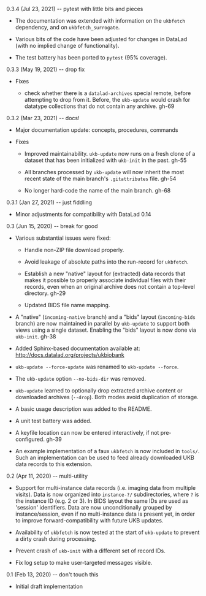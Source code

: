 0.3.4 (Jul 23, 2021) -- pytest with little bits and pieces

- The documentation was extended with information on the
  `ukbfetch` dependency, and on `ukbfetch_surrogate`.

- Various bits of the code have been adjusted for changes in
  DataLad (with no implied change of functionality).

- The test battery has been ported to `pytest` (95% coverage).

0.3.3 (May 19, 2021) -- drop fix

- Fixes

  - check whether there is a `datalad-archives` special remote,
    before attempting to drop from it. Before, the `ukb-update`
    would crash for datatype collections that do not contain
    any archive. gh-69

0.3.2 (Mar 23, 2021) -- docs!

- Major documentation update: concepts, procedures, commands

- Fixes

  - Improved maintainability. `ukb-update` now runs on a fresh clone
    of a dataset that has been initialized with `ukb-init` in the past.
    gh-55

  - All branches processed by `ukb-update` will now inherit the most
    recent state of the main branch's `.gitattributes` file. gh-54

  - No longer hard-code the name of the main branch. gh-68

0.3.1 (Jan 27, 2021) -- just fiddling

- Minor adjustments for compatibility with DataLad 0.14

0.3 (Jun 15, 2020) -- break for good

- Various substantial issues were fixed:

  - Handle non-ZIP file download properly.

  - Avoid leakage of absolute paths into the run-record for `ukbfetch`.

  - Establish a new "native" layout for (extracted) data records that
    makes it possible to properly associate individual files with their
    records, even when an original archive does not contain a top-level
    directory. gh-29

  - Updated BIDS file name mapping.

- A "native" (`incoming-native` branch) and a "bids" layout (`incoming-bids`
  branch) are now maintained in parallel by `ukb-update` to support both views
  using a single dataset. Enabling the "bids" layout is now done via `ukb-init`.
  gh-38

- Added Sphinx-based documentation available at:
  http://docs.datalad.org/projects/ukbiobank

- `ukb-update --force-update` was renamed to `ukb-update --force`.

- The `ukb-update` option `--no-bids-dir` was removed.

- `ukb-update` learned to optionally drop extracted archive content or
  downloaded archives (`--drop`). Both modes avoid duplication of storage.

- A basic usage description was added to the README.

- A unit test battery was added.

- A keyfile location can now be entered interactively, if not pre-configured.
  gh-39

- An example implementation of a faux `ukbfetch` is now included in `tools/`.
  Such an implementation can be used to feed already downloaded UKB data
  records to this extension.

0.2 (Apr 11, 2020) -- multi-utility

- Support for multi-instance data records (i.e. imaging data from multiple
  visits). Data is now organized into `instance-?/` subdirectories, where `?`
  is the instance ID (e.g. 2 or 3). In BIDS layout the same IDs are used as
  'session' identifiers. Data are now unconditionally grouped by
  instance/session, even if no multi-instance data is present yet, in order to
  improve forward-compatibility with future UKB updates.

- Availability of `ukbfetch` is now tested at the start of `ukb-update` to
  prevent a dirty crash during processing.

- Prevent crash of `ukb-init` with a different set of record IDs.

- Fix log setup to make user-targeted messages visible.

0.1 (Feb 13, 2020) -- don't touch this

- Initial draft implementation
